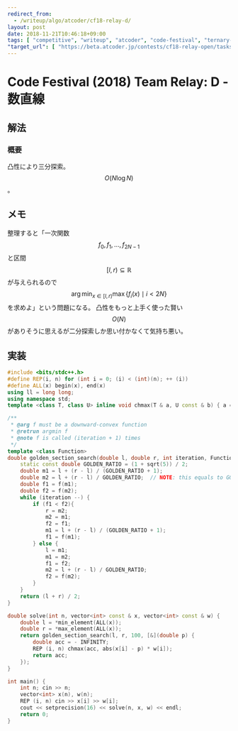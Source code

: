 ```yaml
---
redirect_from:
  - /writeup/algo/atcoder/cf18-relay-d/
layout: post
date: 2018-11-21T10:46:18+09:00
tags: [ "competitive", "writeup", "atcoder", "code-festival", "ternary-search" ]
"target_url": [ "https://beta.atcoder.jp/contests/cf18-relay-open/tasks/relay2018_d" ]
---
```


# Code Festival (2018) Team Relay: D - 数直線

## 解法

### 概要

凸性により三分探索。$$O(N \log N)$$。

## メモ

整理すると「一次関数 $$f_0, f_1, \dots, f _ {2N - 1}$$ と区間 $$[l, r) \subseteq \mathbb{R}$$ が与えられるので $$\arg\min _ {x \in [l, r)} \max \{ f_i(x) \mid i \lt 2N \}$$ を求めよ」という問題になる。
凸性をもっと上手く使った賢い$$O(N)$$がありそうに思えるが二分探索しか思い付かなくて気持ち悪い。

## 実装

``` c++
#include <bits/stdc++.h>
#define REP(i, n) for (int i = 0; (i) < (int)(n); ++ (i))
#define ALL(x) begin(x), end(x)
using ll = long long;
using namespace std;
template <class T, class U> inline void chmax(T & a, U const & b) { a = max<T>(a, b); }

/**
 * @arg f must be a downward-convex function
 * @retrun argmin f
 * @note f is called (iteration + 1) times
 */
template <class Function>
double golden_section_search(double l, double r, int iteration, Function f) {
    static const double GOLDEN_RATIO = (1 + sqrt(5)) / 2;
    double m1 = l + (r - l) / (GOLDEN_RATIO + 1);
    double m2 = l + (r - l) / GOLDEN_RATIO;  // NOTE: this equals to GOLDEN_RATIO / (GOLDEN_RATIO + 1.0)
    double f1 = f(m1);
    double f2 = f(m2);
    while (iteration --) {
        if (f1 < f2){
            r = m2;
            m2 = m1;
            f2 = f1;
            m1 = l + (r - l) / (GOLDEN_RATIO + 1);
            f1 = f(m1);
        } else {
            l = m1;
            m1 = m2;
            f1 = f2;
            m2 = l + (r - l) / GOLDEN_RATIO;
            f2 = f(m2);
        }
    }
    return (l + r) / 2;
}

double solve(int n, vector<int> const & x, vector<int> const & w) {
    double l = *min_element(ALL(x));
    double r = *max_element(ALL(x));
    return golden_section_search(l, r, 100, [&](double p) {
        double acc = - INFINITY;
        REP (i, n) chmax(acc, abs(x[i] - p) * w[i]);
        return acc;
    });
}

int main() {
    int n; cin >> n;
    vector<int> x(n), w(n);
    REP (i, n) cin >> x[i] >> w[i];
    cout << setprecision(16) << solve(n, x, w) << endl;
    return 0;
}
```
